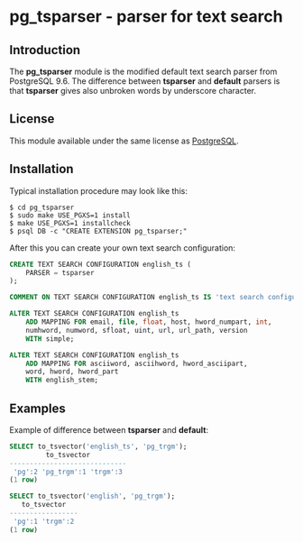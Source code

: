 # pg_tsparser - parser for text search

## Introduction

The **pg_tsparser** module is the modified default text search parser from
PostgreSQL 9.6.
The difference between **tsparser** and **default** parsers is that **tsparser**
gives also unbroken words by underscore character.

## License

This module available under the same license as
[PostgreSQL](http://www.postgresql.org/about/licence/).

## Installation

Typical installation procedure may look like this:

    $ cd pg_tsparser
    $ sudo make USE_PGXS=1 install
    $ make USE_PGXS=1 installcheck
    $ psql DB -c "CREATE EXTENSION pg_tsparser;"

After this you can create your own text search configuration:

```sql
CREATE TEXT SEARCH CONFIGURATION english_ts (
    PARSER = tsparser
);

COMMENT ON TEXT SEARCH CONFIGURATION english_ts IS 'text search configuration for english language';

ALTER TEXT SEARCH CONFIGURATION english_ts
    ADD MAPPING FOR email, file, float, host, hword_numpart, int,
    numhword, numword, sfloat, uint, url, url_path, version
    WITH simple;

ALTER TEXT SEARCH CONFIGURATION english_ts
    ADD MAPPING FOR asciiword, asciihword, hword_asciipart,
    word, hword, hword_part
    WITH english_stem;
```

## Examples

Example of difference between **tsparser** and **default**:

```sql
SELECT to_tsvector('english_ts', 'pg_trgm');
         to_tsvector
-----------------------------
 'pg':2 'pg_trgm':1 'trgm':3
(1 row)

SELECT to_tsvector('english', 'pg_trgm');
   to_tsvector
-----------------
 'pg':1 'trgm':2
(1 row)
```
